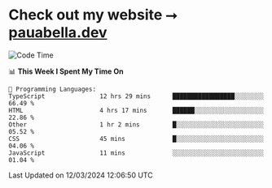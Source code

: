 # Check out my website ⭢ [pauabella.dev](https://pauabella.dev)

<!--START_SECTION:waka-->
![Code Time](http://img.shields.io/badge/Code%20Time-3%2C090%20hrs%202%20mins-blue)

📊 **This Week I Spent My Time On** 

```text
💬 Programming Languages: 
TypeScript               12 hrs 29 mins      █████████████████░░░░░░░░   66.49 % 
HTML                     4 hrs 17 mins       ██████░░░░░░░░░░░░░░░░░░░   22.86 % 
Other                    1 hr 2 mins         █░░░░░░░░░░░░░░░░░░░░░░░░   05.52 % 
CSS                      45 mins             █░░░░░░░░░░░░░░░░░░░░░░░░   04.06 % 
JavaScript               11 mins             ░░░░░░░░░░░░░░░░░░░░░░░░░   01.04 % 
```


 Last Updated on 12/03/2024 12:06:50 UTC
<!--END_SECTION:waka-->
